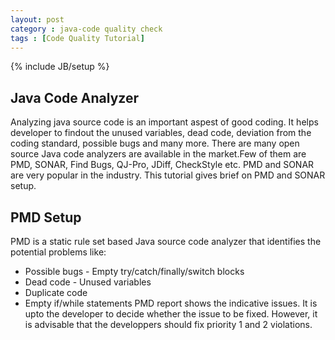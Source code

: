 ```yaml
---
layout: post
category : java-code quality check
tags : [Code Quality Tutorial]
---
```

{% include JB/setup %}

## Java Code Analyzer
Analyzing java source code is an important aspest of good coding. It helps developer to findout the unused variables, dead code, deviation from the coding standard, possible bugs and many more. There are many open source Java code analyzers are available in the market.Few of them are PMD, SONAR, Find Bugs, QJ-Pro, JDiff, CheckStyle etc. PMD and SONAR are very popular in the industry. This tutorial gives brief on PMD and SONAR setup.

## PMD Setup
PMD is a static rule set based Java source code analyzer that identifies the potential problems like:
* Possible bugs - Empty try/catch/finally/switch blocks
* Dead code - Unused variables
* Duplicate code
* Empty if/while statements
PMD report shows the indicative issues. It is upto the developer to decide whether the issue to be fixed. However, it is advisable that the developpers should fix priority 1 and 2 violations.
